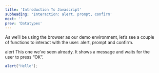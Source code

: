 ```yaml
---
title: 'Introduction To Javascript'
subheading: 'Interaction: alert, prompt, confirm'
next: ''
prev: 'Datatypes'
---
```


As we’ll be using the browser as our demo environment, let’s see a couple of functions to interact with the user: alert, prompt and confirm.

alert
This one we’ve seen already. It shows a message and waits for the user to press “OK”.

```javascript
alert("Hello");
```


